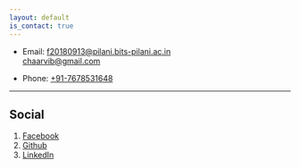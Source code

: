 ```yaml
---
layout: default
is_contact: true
---
```


* Email: [f20180913@pilani.bits-pilani.ac.in](mailto:f20180913@pilani.bits-pilani.ac.in)  
         [chaarvib@gmail.com](mailto:chaarvib@gmail.com)

* Phone: [+91-7678531648](tel:+91-7678531648)

---

## Social

1. [Facebook](https://www.facebook.com/chaarvib)
2. [Github](https://github.com/chaarvii)
3. [LinkedIn](https://in.linkedin.com/in/chaarvibansal)
